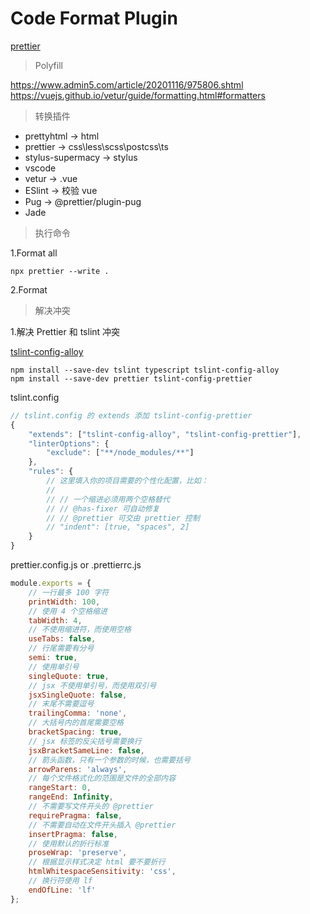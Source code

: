 # Code Format Plugin

[prettier](https://prettier.bootcss.com)

> Polyfill

https://www.admin5.com/article/20201116/975806.shtml
https://vuejs.github.io/vetur/guide/formatting.html#formatters

> 转换插件

- prettyhtml -> html
- prettier -> css\less\scss\postcss\ts
- stylus-supermacy -> stylus
- vscode
- vetur -> .vue
- ESlint -> 校验 vue
- Pug -> @prettier/plugin-pug
- Jade

> 执行命令

1.Format all

`npx prettier --write .`

2.Format

> 解决冲突

1.解决 Prettier 和 tslint 冲突

[tslint-config-alloy](https://github.com/AlloyTeam/tslint-config-alloy)

```shell
npm install --save-dev tslint typescript tslint-config-alloy
npm install --save-dev prettier tslint-config-prettier
```

tslint.config

```JavaScript
// tslint.config 的 extends 添加 tslint-config-prettier
{
    "extends": ["tslint-config-alloy", "tslint-config-prettier"],
    "linterOptions": {
        "exclude": ["**/node_modules/**"]
    },
    "rules": {
        // 这里填入你的项目需要的个性化配置，比如：
        //
        // // 一个缩进必须用两个空格替代
        // // @has-fixer 可自动修复
        // // @prettier 可交由 prettier 控制
        // "indent": [true, "spaces", 2]
    }
}
```

prettier.config.js or .prettierrc.js

```JavaScript
module.exports = {
    // 一行最多 100 字符
    printWidth: 100,
    // 使用 4 个空格缩进
    tabWidth: 4,
    // 不使用缩进符，而使用空格
    useTabs: false,
    // 行尾需要有分号
    semi: true,
    // 使用单引号
    singleQuote: true,
    // jsx 不使用单引号，而使用双引号
    jsxSingleQuote: false,
    // 末尾不需要逗号
    trailingComma: 'none',
    // 大括号内的首尾需要空格
    bracketSpacing: true,
    // jsx 标签的反尖括号需要换行
    jsxBracketSameLine: false,
    // 箭头函数，只有一个参数的时候，也需要括号
    arrowParens: 'always',
    // 每个文件格式化的范围是文件的全部内容
    rangeStart: 0,
    rangeEnd: Infinity,
    // 不需要写文件开头的 @prettier
    requirePragma: false,
    // 不需要自动在文件开头插入 @prettier
    insertPragma: false,
    // 使用默认的折行标准
    proseWrap: 'preserve',
    // 根据显示样式决定 html 要不要折行
    htmlWhitespaceSensitivity: 'css',
    // 换行符使用 lf
    endOfLine: 'lf'
};
```
